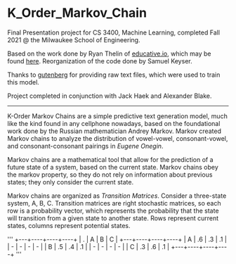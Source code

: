 # K_Order_Markov_Chain
Final Presentation project for CS 3400, Machine Learning, completed Fall 2021 @ the Milwaukee School of Engineering.

Based on the work done by Ryan Thelin of [educative.io](www.educative.io), which may be found [here](https://www.educative.io/blog/deep-learning-text-generation-markov-chains). Reorganization of the code done by Samuel Keyser.

Thanks to [gutenberg](www.gutenberg.org) for providing raw text files, which were used to train this model.

Project completed in conjunction with Jack Haek and Alexander Blake.

--------------------------------

K-Order Markov Chains are a simple predictive text generation model, much like the kind found in any cellphone nowadays, based on the foundational work done by the Russian mathematician Andrey Markov. Markov created Markov chains to analyze the distribution of vowel-vowel, consonant-vowel, and consonant-consonant pairings in *Eugene Onegin*.


Markov chains are a mathematical tool that allow for the prediction of a future state of a system, based on the current state. Markov chains obey the markov property, so they do not rely on information about previous states; they only consider the current state.


Markov chains are organized as *Transition Matrices*. Consider a three-state system, A, B, C. Transition matrices are right stochastic matrices, so each row is a probability vector, which represents the probability that the state will transition from a given state to another state. Rows represent current states, columns represent potential states.

'''
+---+----+----+----+
| . | A  | B  | C  |
+---+----+----+----+
| A | .6 | .3 | .1 |
| - |  - |  - |  - |
| B | .5 | .4 | .1 |
| - |  - |  - |  - |
| C | .3 | .6 | .1 |
+---+----+----+----+
'''

